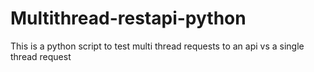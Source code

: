 # Multithread-restapi-python
This is a python script to test multi thread requests to an api vs a single thread request

